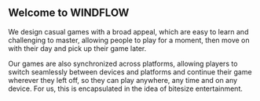 ## Welcome to WINDFLOW

We design casual games with a broad appeal, which are easy to learn and challenging to master, allowing people to play for a moment, then move on with their day and pick up their game later.

Our games are also synchronized across platforms, allowing players to switch seamlessly between devices and platforms and continue their game wherever they left off, so they can play anywhere, any time and on any device. For us, this is encapsulated in the idea of bitesize entertainment.
